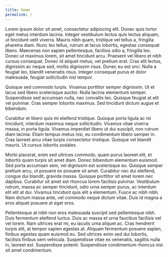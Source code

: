 ```yaml
---
title: Home
permalink: /
---
```


Lorem ipsum dolor sit amet, consectetur adipiscing elit. Donec quis tortor eget metus interdum lacinia. Integer vestibulum lectus quis lectus aliquam, ut tincidunt velit viverra. Mauris nibh quam, tristique vel tellus a, fringilla pharetra diam. Nunc leo tellus, rutrum at lacus lobortis, egestas consequat libero. Maecenas non sapien pellentesque, facilisis odio a, fringilla leo. Donec ut maximus lorem, sit amet tincidunt arcu. Praesent vel libero et nibh cursus consequat. Donec id aliquet metus, vel pretium erat. Cras elit lectus, dignissim ac neque sed, mollis dignissim risus. Donec eu est orci. Nulla a feugiat leo, blandit venenatis risus. Integer consequat purus et dolor malesuada, feugiat sollicitudin nisl tempor.

Quisque sed commodo turpis. Vivamus porttitor semper dignissim. Ut et lacus sed libero scelerisque auctor. Nulla lacinia elementum semper. Suspendisse sed accumsan nulla, nec convallis leo. Quisque feugiat at elit vel pulvinar. Cras semper lobortis maximus. Sed tincidunt dictum augue et bibendum.

Curabitur et libero quis mi eleifend tristique. Quisque porta ligula ac mi tincidunt, interdum maximus neque sollicitudin. Vivamus vitae viverra massa, in porta ligula. Vivamus imperdiet libero ut dui suscipit, non rutrum diam lacinia. Etiam tempus metus nisi, eu condimentum libero semper in. Cras laoreet arcu vitae turpis consectetur tristique. Quisque vel blandit mauris. Ut cursus lobortis sodales.

Morbi placerat, enim sed ultrices commodo, quam purus laoreet elit, et lobortis quam turpis sit amet diam. Donec bibendum elementum euismod. Sed porta accumsan sem, vel dignissim est scelerisque eu. Quisque semper pretium arcu, ut posuere ex posuere sit amet. Curabitur nec dui eleifend, congue dui blandit, gravida massa. Quisque porttitor sit amet lorem nec dapibus. Curabitur sit amet est rhoncus lorem facilisis pulvinar. Vestibulum rutrum, massa ac semper tincidunt, odio urna semper purus, ac interdum elit elit at dui. Vivamus tincidunt quis elit a elementum. Fusce ac nibh nibh. Nam dictum massa ante, vel commodo neque dictum vitae. Duis id magna a eros aliquet posuere at eget eros.

Pellentesque at nibh non eros malesuada suscipit sed pellentesque nibh. Duis fermentum eleifend luctus. Duis ac massa et urna faucibus facilisis vel vel lorem. Nam ultrices erat mi, eu iaculis urna aliquet ac. Cras hendrerit turpis elit, at tempor sapien egestas at. Aliquam fermentum posuere sapien, finibus egestas quam euismod eu. Sed ultrices enim sed dui lobortis, facilisis finibus sem vehicula. Suspendisse vitae ex venenatis, sagittis nulla in, laoreet est. Suspendisse potenti. Suspendisse condimentum rhoncus nisi sit amet condimentum. 